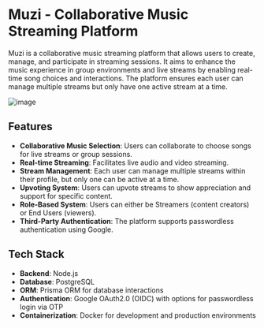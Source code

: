 # Muzi - Collaborative Music Streaming Platform

Muzi is a collaborative music streaming platform that allows users to create, manage, and participate in streaming sessions. It aims to enhance the music experience in group environments and live streams by enabling real-time song choices and interactions. The platform ensures each user can manage multiple streams but only have one active stream at a time.

![image](https://github.com/user-attachments/assets/5d1433e4-e40e-42ce-9f9e-5645604622b4)

## Features

- **Collaborative Music Selection**: Users can collaborate to choose songs for live streams or group sessions.
- **Real-time Streaming**: Facilitates live audio and video streaming.
- **Stream Management**: Each user can manage multiple streams within their profile, but only one can be active at a time.
- **Upvoting System**: Users can upvote streams to show appreciation and support for specific content.
- **Role-Based System**: Users can either be Streamers (content creators) or End Users (viewers).
- **Third-Party Authentication**: The platform supports passwordless authentication using Google.

## Tech Stack

- **Backend**: Node.js
- **Database**: PostgreSQL
- **ORM**: Prisma ORM for database interactions
- **Authentication**: Google OAuth2.0 (OIDC) with options for passwordless login via OTP
- **Containerization**: Docker for development and production environments
